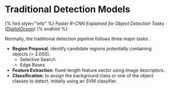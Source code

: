 # Traditional Detection Models

{% hint style="info" %}
_Faster R-CNN Explained  for Object Detection Tasks (_[_DigitalOcean_](https://www.digitalocean.com/community/tutorials/faster-r-cnn-explained-object-detection)_)_
{% endhint %}

Normally, the traditional detection pipeline follows three major tasks:

* **Region Proposal**: identify candidate regions potentially containing objects (> 2.000).
  * Selective Search
  * Edge Boxes
* **Feature Extraction**: fixed-length feature vector using image descriptors.
* **Classification**: to assign the background class or one of the object classes to detect.  Initially using an SVM classifier.

